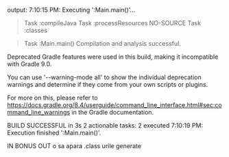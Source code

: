output:
7:10:15 PM: Executing ':Main.main()'...

> Task :compileJava
> Task :processResources NO-SOURCE
> Task :classes

> Task :Main.main()
Compilation and analysis successful.

Deprecated Gradle features were used in this build, making it incompatible with Gradle 9.0.

You can use '--warning-mode all' to show the individual deprecation warnings and determine if they come from your own scripts or plugins.

For more on this, please refer to https://docs.gradle.org/8.4/userguide/command_line_interface.html#sec:command_line_warnings in the Gradle documentation.

BUILD SUCCESSFUL in 3s
2 actionable tasks: 2 executed
7:10:19 PM: Execution finished ':Main.main()'.


IN BONUS OUT o sa apara .class urile generate